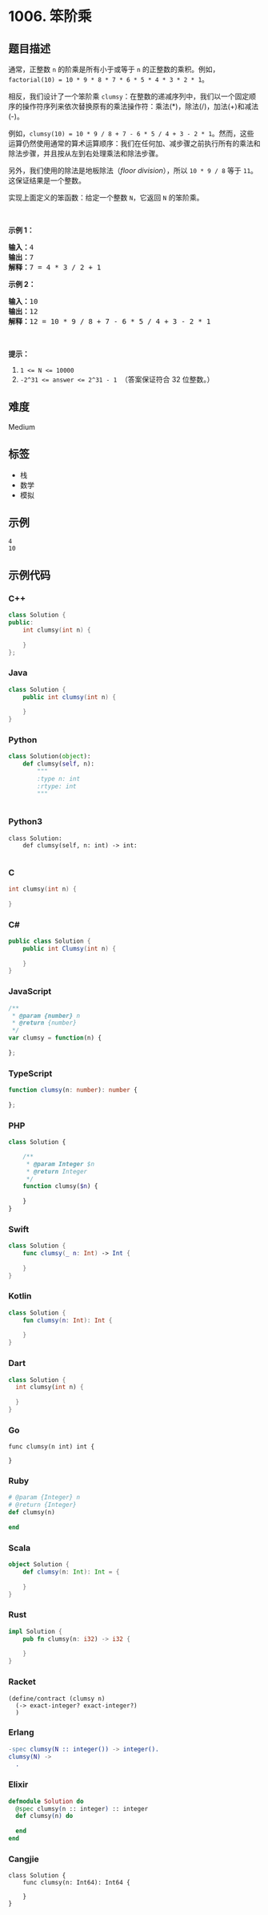 # 1006. 笨阶乘

## 题目描述

<p>通常，正整数 <code>n</code> 的阶乘是所有小于或等于 <code>n</code> 的正整数的乘积。例如，<code>factorial(10) = 10 * 9 * 8 * 7 * 6 * 5 * 4 * 3 * 2 * 1</code>。</p>

<p>相反，我们设计了一个笨阶乘 <code>clumsy</code>：在整数的递减序列中，我们以一个固定顺序的操作符序列来依次替换原有的乘法操作符：乘法(*)，除法(/)，加法(+)和减法(-)。</p>

<p>例如，<code>clumsy(10) = 10 * 9 / 8 + 7 - 6 * 5 / 4 + 3 - 2 * 1</code>。然而，这些运算仍然使用通常的算术运算顺序：我们在任何加、减步骤之前执行所有的乘法和除法步骤，并且按从左到右处理乘法和除法步骤。</p>

<p>另外，我们使用的除法是地板除法（<em>floor division</em>），所以&nbsp;<code>10 * 9 / 8</code>&nbsp;等于&nbsp;<code>11</code>。这保证结果是一个整数。</p>

<p>实现上面定义的笨函数：给定一个整数 <code>N</code>，它返回 <code>N</code> 的笨阶乘。</p>

<p>&nbsp;</p>

<p><strong>示例 1：</strong></p>

<pre><strong>输入：</strong>4
<strong>输出：</strong>7
<strong>解释：</strong>7 = 4 * 3 / 2 + 1
</pre>

<p><strong>示例 2：</strong></p>

<pre><strong>输入：</strong>10
<strong>输出：</strong>12
<strong>解释：</strong>12 = 10 * 9 / 8 + 7 - 6 * 5 / 4 + 3 - 2 * 1
</pre>

<p>&nbsp;</p>

<p><strong>提示：</strong></p>

<ol>
	<li><code>1 &lt;= N &lt;= 10000</code></li>
	<li><code>-2^31 &lt;= answer &lt;= 2^31 - 1</code>&nbsp; （答案保证符合 32 位整数。）</li>
</ol>


## 难度

Medium

## 标签

- 栈
- 数学
- 模拟

## 示例

```
4
10
```

## 示例代码

### C++

```cpp
class Solution {
public:
    int clumsy(int n) {
        
    }
};
```

### Java

```java
class Solution {
    public int clumsy(int n) {
        
    }
}
```

### Python

```python
class Solution(object):
    def clumsy(self, n):
        """
        :type n: int
        :rtype: int
        """
        
```

### Python3

```python3
class Solution:
    def clumsy(self, n: int) -> int:
        
```

### C

```c
int clumsy(int n) {
    
}
```

### C#

```csharp
public class Solution {
    public int Clumsy(int n) {
        
    }
}
```

### JavaScript

```javascript
/**
 * @param {number} n
 * @return {number}
 */
var clumsy = function(n) {
    
};
```

### TypeScript

```typescript
function clumsy(n: number): number {
    
};
```

### PHP

```php
class Solution {

    /**
     * @param Integer $n
     * @return Integer
     */
    function clumsy($n) {
        
    }
}
```

### Swift

```swift
class Solution {
    func clumsy(_ n: Int) -> Int {
        
    }
}
```

### Kotlin

```kotlin
class Solution {
    fun clumsy(n: Int): Int {
        
    }
}
```

### Dart

```dart
class Solution {
  int clumsy(int n) {
    
  }
}
```

### Go

```golang
func clumsy(n int) int {
    
}
```

### Ruby

```ruby
# @param {Integer} n
# @return {Integer}
def clumsy(n)
    
end
```

### Scala

```scala
object Solution {
    def clumsy(n: Int): Int = {
        
    }
}
```

### Rust

```rust
impl Solution {
    pub fn clumsy(n: i32) -> i32 {
        
    }
}
```

### Racket

```racket
(define/contract (clumsy n)
  (-> exact-integer? exact-integer?)
  )
```

### Erlang

```erlang
-spec clumsy(N :: integer()) -> integer().
clumsy(N) ->
  .
```

### Elixir

```elixir
defmodule Solution do
  @spec clumsy(n :: integer) :: integer
  def clumsy(n) do
    
  end
end
```

### Cangjie

```cangjie
class Solution {
    func clumsy(n: Int64): Int64 {

    }
}
```

